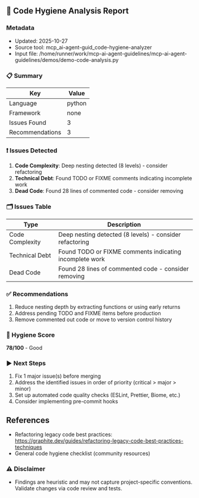 ## 🧹 Code Hygiene Analysis Report

### Metadata
- Updated: 2025-10-27
- Source tool: mcp_ai-agent-guid_code-hygiene-analyzer
- Input file: /home/runner/work/mcp-ai-agent-guidelines/mcp-ai-agent-guidelines/demos/demo-code-analysis.py

### 📋 Summary
| Key | Value |
|---|---|
| Language | python |
| Framework | none |
| Issues Found | 3 |
| Recommendations | 3 |

### ❗ Issues Detected
1. **Code Complexity**: Deep nesting detected (8 levels) - consider refactoring
2. **Technical Debt**: Found TODO or FIXME comments indicating incomplete work
3. **Dead Code**: Found 28 lines of commented code - consider removing

### 🗂️ Issues Table
| Type | Description |
|---|---|
| Code Complexity | Deep nesting detected (8 levels) - consider refactoring |
| Technical Debt | Found TODO or FIXME comments indicating incomplete work |
| Dead Code | Found 28 lines of commented code - consider removing |


### ✅ Recommendations
1. Reduce nesting depth by extracting functions or using early returns
2. Address pending TODO and FIXME items before production
3. Remove commented out code or move to version control history

### 🧮 Hygiene Score
**78/100** - Good

### ▶️ Next Steps
1. Fix 1 major issue(s) before merging
2. Address the identified issues in order of priority (critical > major > minor)
3. Set up automated code quality checks (ESLint, Prettier, Biome, etc.)
4. Consider implementing pre-commit hooks

## References
- Refactoring legacy code best practices: https://graphite.dev/guides/refactoring-legacy-code-best-practices-techniques
- General code hygiene checklist (community resources)




### ⚠️ Disclaimer
- Findings are heuristic and may not capture project-specific conventions. Validate changes via code review and tests.

